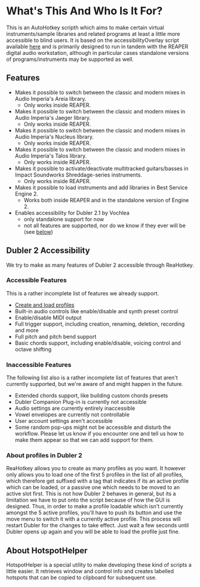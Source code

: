 # What's This And Who Is It For?
This is an AutoHotkey scripth which aims to make certain virtual instruments/sample libraries  and related programs at least a little more accessible to blind users. It is based on the accessibilityOverlay script available [here](https://github.com/MatejGolian/accessibilityOverlay/) and is primarily designed to run in tandem with the REAPER digital audio workstation, although in particular cases standalone versions of programs/instruments may be supported as well.
## Features
* Makes it possible to switch between the classic and modern mixes in Audio Imperia's Areia library.
  - Only works inside REAPER.
* Makes it possible to switch between the classic and modern mixes in Audio Imperia's Jaeger library.
  - Only works inside REAPER.
* Makes it possible to switch between the classic and modern mixes in Audio Imperia's Nucleus library.
  - Only works inside REAPER.
* Makes it possible to switch between the classic and modern mixes in Audio Imperia's Talos library.
  - Only works inside REAPER.
* Makes it possible to activate/deactivate multitracked guitars/basses in Impact Soundworks Shreddage-series instruments.
  - Only works inside REAPER.
* Makes it possible to load instruments and add libraries in Best Service Engine 2.
  - Works both inside REAPER and in the standalone version of Engine 2.
* Enables accessibility for Dubler 2.1 by Vochlea
  - only standalone support for now
  - not all features are supported, nor do we know if they ever will be (see [below](#dubler2))

## <a name="dubler2"></a>Dubler 2 Accessibility

We try to make as many features of Dubler 2 accessible through ReaHotkey.

### Accessible Features

This is a rather incomplete list of features we already support.

* [Create and load profiles](#dubler2-profiles)
* Built-in audio controls like enable/disable and synth preset control
* Enable/disable MIDI output
* Full trigger support, including creation, renaming, deletion, recording and more
* Full pitch and pitch bend support
* Basic chords support, including enable/disable, voicing control and octave shifting

### Inaccessible Features

The following list also is a rather incomplete list of features that aren't currently supported, but we're aware of and might happen in the future.

* Extended chords support, like building custom chords presets
* Dubler Companion Plug-in is currently not accessible
* Audio settings are currently entirely inaccessible
* Vowel envelopes are currently not controllable
* User account settings aren't accessible
* Some random pop-ups might not be accessible and disturb the workflow. Please let us know if you encounter one and tell us how to make them appear so that we can add support for them.

### <a name="dubler2-profiles"></a>About profiles in Dubler 2

ReaHotkey allows you to create as many profiles as you want. It however only allows you to load one of the first 5 profiles in the list of all profiles, which therefore get suffixed with a tag that indicates if its an active profile which can be loaded, or a passive one which needs to be moved to an active slot first.
This is not how Dubler 2 behaves in general, but its a limitation we have to put onto the script because of how the GUI is designed. Thus, in order to make a profile loadable which isn't currently amongst the 5 active profiles, you'll have to push its button and use the move menu to switch it with a currently active profile. This process will restart Dubler for the changes to take effect. Just wait a few seconds until Dubler opens up again and you will be able to load the profile just fine.

## About HotspotHelper
HotspotHelper is a special utility to make developing these kind of scripts a little easier. It retrieves window and control info and creates labelled hotspots that can be copied to clipboard for subsequent use.
